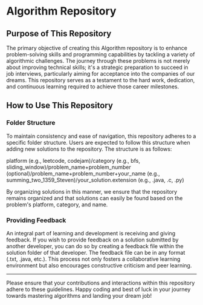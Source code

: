 # Algorithm Repository

## Purpose of This Repository

The primary objective of creating this Algorithm repository is to enhance problem-solving skills and programming capabilities by tackling a variety of algorithmic challenges. The journey through these problems is not merely about improving technical skills; it's a strategic preparation to succeed in job interviews, particularly aiming for acceptance into the companies of our dreams. This repository serves as a testament to the hard work, dedication, and continuous learning required to achieve those career milestones.

## How to Use This Repository

### Folder Structure

To maintain consistency and ease of navigation, this repository adheres to a specific folder structure. Users are expected to follow this structure when adding new solutions to the repository. The structure is as follows:

platform (e.g., leetcode, codejam)/category (e.g., bfs, sliding_window)/problem_name+problem_number (optional)/problem_name+problem_number+your_name (e.g., summing_two_1359_Steven)/your_solution.extension (e.g., .java, .c, .py)

By organizing solutions in this manner, we ensure that the repository remains organized and that solutions can easily be found based on the problem's platform, category, and name.

### Providing Feedback

An integral part of learning and development is receiving and giving feedback. If you wish to provide feedback on a solution submitted by another developer, you can do so by creating a feedback file within the solution folder of that developer. The feedback file can be in any format (.txt, .java, etc.). This process not only fosters a collaborative learning environment but also encourages constructive criticism and peer learning.

---

Please ensure that your contributions and interactions within this repository adhere to these guidelines. Happy coding and best of luck in your journey towards mastering algorithms and landing your dream job!

